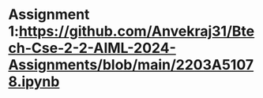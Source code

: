 # Assignment 1:https://github.com/Anvekraj31/Btech-Cse-2-2-AIML-2024-Assignments/blob/main/2203A51078.ipynb
